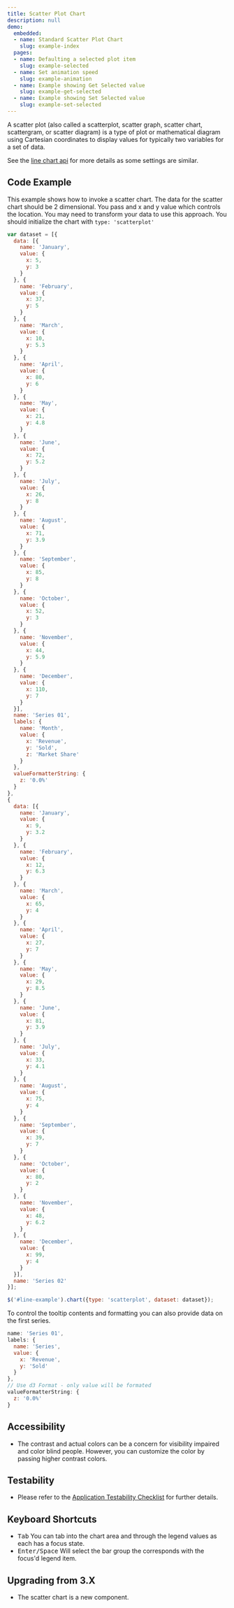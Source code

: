 ```yaml
---
title: Scatter Plot Chart
description: null
demo:
  embedded:
  - name: Standard Scatter Plot Chart
    slug: example-index
  pages:
  - name: Defaulting a selected plot item
    slug: example-selected
  - name: Set animation speed
    slug: example-animation
  - name: Example showing Get Selected value
    slug: example-get-selected
  - name: Example showing Set Selected value
    slug: example-set-selected
---
```


A scatter plot (also called a scatterplot, scatter graph, scatter chart, scattergram, or scatter diagram) is a type of plot or mathematical diagram using Cartesian coordinates to display values for typically two variables for a set of data.

See the [line chart api]( ../components/line) for more details as some settings are similar.

## Code Example

This example shows how to invoke a scatter chart. The data for the scatter chart should be 2 dimensional. You pass and x and y value which controls the location. You may need to transform your data to use this approach. You should initialize the chart with `type: 'scatterplot'`

```javascript
var dataset = [{
  data: [{
    name: 'January',
    value: {
      x: 5,
      y: 3
    }
  }, {
    name: 'February',
    value: {
      x: 37,
      y: 5
    }
  }, {
    name: 'March',
    value: {
      x: 10,
      y: 5.3
    }
  }, {
    name: 'April',
    value: {
      x: 80,
      y: 6
    }
  }, {
    name: 'May',
    value: {
      x: 21,
      y: 4.8
    }
  }, {
    name: 'June',
    value: {
      x: 72,
      y: 5.2
    }
  }, {
    name: 'July',
    value: {
      x: 26,
      y: 8
    }
  }, {
    name: 'August',
    value: {
      x: 71,
      y: 3.9
    }
  }, {
    name: 'September',
    value: {
      x: 85,
      y: 8
    }
  }, {
    name: 'October',
    value: {
      x: 52,
      y: 3
    }
  }, {
    name: 'November',
    value: {
      x: 44,
      y: 5.9
    }
  }, {
    name: 'December',
    value: {
      x: 110,
      y: 7
    }
  }],
  name: 'Series 01',
  labels: {
    name: 'Month',
    value: {
      x: 'Revenue',
      y: 'Sold',
      z: 'Market Share'
    }
  },
  valueFormatterString: {
    z: '0.0%'
  }
},
{
  data: [{
    name: 'January',
    value: {
      x: 9,
      y: 3.2
    }
  }, {
    name: 'February',
    value: {
      x: 12,
      y: 6.3
    }
  }, {
    name: 'March',
    value: {
      x: 65,
      y: 4
    }
  }, {
    name: 'April',
    value: {
      x: 27,
      y: 7
    }
  }, {
    name: 'May',
    value: {
      x: 29,
      y: 8.5
    }
  }, {
    name: 'June',
    value: {
      x: 81,
      y: 3.9
    }
  }, {
    name: 'July',
    value: {
      x: 33,
      y: 4.1
    }
  }, {
    name: 'August',
    value: {
      x: 75,
      y: 4
    }
  }, {
    name: 'September',
    value: {
      x: 39,
      y: 7
    }
  }, {
    name: 'October',
    value: {
      x: 80,
      y: 2
    }
  }, {
    name: 'November',
    value: {
      x: 48,
      y: 6.2
    }
  }, {
    name: 'December',
    value: {
      x: 99,
      y: 4
    }
  }],
  name: 'Series 02'
}];

$('#line-example').chart({type: 'scatterplot', dataset: dataset});
```

To control the tooltip contents and formatting you can also provide data on the first series.

```javascript
name: 'Series 01',
labels: {
  name: 'Series',
  value: {
    x: 'Revenue',
    y: 'Sold'
  }
},
// Use d3 Format - only value will be formated
valueFormatterString: {
  z: '0.0%'
}
```

## Accessibility

- The contrast and actual colors can be a concern for visibility impaired and color blind people. However, you can customize the color by passing higher contrast colors.

## Testability

- Please refer to the [Application Testability Checklist](https://design.infor.com/resources/application-testability-checklist) for further details.

## Keyboard Shortcuts

- <kbd>Tab</kbd> You can tab into the chart area and through the legend values as each has a focus state.
- <kbd>Enter/Space</kbd> Will select the bar group the corresponds with the focus'd legend item.

## Upgrading from 3.X

- The scatter chart is a new component.
